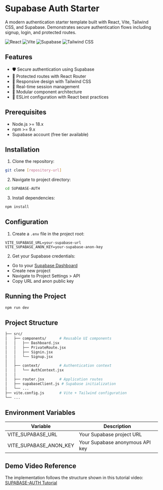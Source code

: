 # Supabase Auth Starter

A modern authentication starter template built with React, Vite, Tailwind CSS, and Supabase. Demonstrates secure authentication flows including signup, login, and protected routes.

![React](https://img.shields.io/badge/React-20232A?style=for-the-badge&logo=react&logoColor=61DAFB)
![Vite](https://img.shields.io/badge/Vite-B73BFE?style=for-the-badge&logo=vite&logoColor=FFD62E)
![Supabase](https://img.shields.io/badge/Supabase-3FCF8E?style=for-the-badge&logo=supabase&logoColor=white)
![Tailwind CSS](https://img.shields.io/badge/Tailwind_CSS-38B2AC?style=for-the-badge&logo=tailwind-css&logoColor=white)

## Features

- 🛡️ Secure authentication using Supabase
- 🔐 Protected routes with React Router
- 📱 Responsive design with Tailwind CSS
- 🔄 Real-time session management
- 🧩 Modular component architecture
- 🧪 ESLint configuration with React best practices

## Prerequisites

- Node.js >= 18.x
- npm >= 9.x
- Supabase account (free tier available)

## Installation

1. Clone the repository:
```bash
git clone [repository-url]
```

2. Navigate to project directory:
```bash
cd SUPABASE-AUTH
```

3. Install dependencies:
```bash
npm install
```

## Configuration

1. Create a `.env` file in the project root:
```env
VITE_SUPABASE_URL=your-supabase-url
VITE_SUPABASE_ANON_KEY=your-supabase-anon-key
```

2. Get your Supabase credentials:
- Go to your [Supabase Dashboard](https://app.supabase.com/)
- Create new project
- Navigate to Project Settings > API
- Copy URL and anon public key

## Running the Project

```bash
npm run dev
```

## Project Structure

```bash
├── src/
│   ├── components/      # Reusable UI components
│   │   ├── Dashboard.jsx
│   │   ├── PrivateRoute.jsx
│   │   ├── Signin.jsx
│   │   └── Signup.jsx
│   │
│   ├── context/         # Authentication context
│   │   └── AuthContext.jsx
│   │
│   ├── router.jsx       # Application routes
│   ├── supabaseClient.js # Supabase initialization
│   └── ...
├── vite.config.js       # Vite + Tailwind configuration
└── ...
```

## Environment Variables

| Variable              | Description                        |
|-----------------------|------------------------------------|
| VITE_SUPABASE_URL     | Your Supabase project URL          |
| VITE_SUPABASE_ANON_KEY| Your Supabase anonymous API key    |

## Demo Video Reference

The implementation follows the structure shown in this tutorial video:
[SUPABASE-AUTH Tutorial](https://youtu.be/1KBV8M0mpYI?si=JlQqprVYkNlsNfDo)
